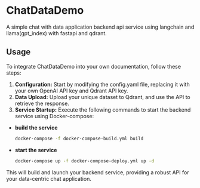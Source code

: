 # ChatDataDemo

A simple chat with data application backend api service using langchain and llama(gpt_index) with fastapi and qdrant.

## Usage
To integrate ChatDataDemo into your own documentation, follow these steps:
1. **Configuration:** Start by modifying the config.yaml file, replacing it with your own OpenAI API key and Qdrant API key.
2. **Data Upload:** Upload your unique dataset to Qdrant, and use the API to retrieve the response.
3. **Service Startup:** Execute the following commands to start the backend service using Docker-compose:
- **build the service**
    ```bash
    docker-compose -f docker-compose-build.yml build
    ```
- **start the service**
    ```bash
    docker-compose up -f docker-compose-deploy.yml up -d
    ```
This will build and launch your backend service, providing a robust API for your data-centric chat application.
